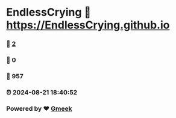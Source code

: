 # EndlessCrying :link: https://EndlessCrying.github.io 
### :page_facing_up: [2](https://EndlessCrying.github.io/tag.html) 
### :speech_balloon: 0 
### :hibiscus: 957 
### :alarm_clock: 2024-08-21 18:40:52 
### Powered by :heart: [Gmeek](https://github.com/Meekdai/Gmeek)

